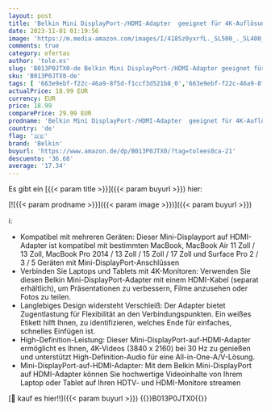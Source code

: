 ```yaml
---
layout: post
title: 'Belkin Mini DisplayPort-/HDMI-Adapter  geeignet für 4K-Auflösung  Macbook Air  Macbook Pro und andere Mini DisplayPort-Geräte  schwarz'
date: 2023-11-01 01:19:56
image: 'https://m.media-amazon.com/images/I/418Sz0yxrfL._SL500_._SL400_.jpg'
comments: true
category: ofertas
author: 'tole.es'
slug: 'B013P0JTX0-de Belkin Mini DisplayPort-/HDMI-Adapter geeignet für...'
sku: 'B013P0JTX0-de'
tags: [ '663e9ebf-f22c-46a9-8f5d-f1ccf3d521b8_0','663e9ebf-f22c-46a9-8f5d-f1ccf3d521b8_1101','Arborist Merchandising Root','Belkin B2B','Computer & Zubehör','Computer-Adapter','DVI-HDMI-Adapter','Elektronik & Foto','Self Service','Special Features Stores','Zubehör','belkin','🇩🇪', ]
actualPrice: 18.99 EUR
currency: EUR
price: 18.99
comparePrice: 29.99 EUR
prodname: 'Belkin Mini DisplayPort-/HDMI-Adapter  geeignet für 4K-Auflösung  Macbook Air  Macbook Pro und andere Mini DisplayPort-Geräte  schwarz'
country: 'de'
flag: '🇩🇪'
brand: 'Belkin'
buyurl: 'https://www.amazon.de/dp/B013P0JTX0/?tag=tolees0ca-21'
descuento: '36.68'
average: '17.34'
---
```


Es gibt ein [{{< param title >}}]({{< param buyurl >}}) hier:

[![{{< param prodname >}}]({{< param image >}})]({{< param buyurl >}})

ℹ️:

- Kompatibel mit mehreren Geräten: Dieser Mini-Displayport auf HDMI-Adapter ist kompatibel mit bestimmten MacBook, MacBook Air 11 Zoll / 13 Zoll, MacBook Pro 2014 / 13 Zoll / 15 Zoll / 17 Zoll und Surface Pro 2 / 3 / 5 Geräten mit Mini-DisplayPort-Anschlüssen
- Verbinden Sie Laptops und Tablets mit 4K-Monitoren: Verwenden Sie diesen Belkin Mini-DisplayPort-Adapter mit einem HDMI-Kabel (separat erhältlich), um Präsentationen zu verbessern, Filme anzusehen oder Fotos zu teilen.
- Langlebiges Design widersteht Verschleiß: Der Adapter bietet Zugentlastung für Flexibilität an den Verbindungspunkten. Ein weißes Etikett hilft Ihnen, zu identifizieren, welches Ende für einfaches, schnelles Einfügen ist.
- High-Definition-Leistung: Dieser Mini-DisplayPort-auf-HDMI-Adapter ermöglicht es Ihnen, 4K-Videos (3840 x 2160) bei 30 Hz zu genießen und unterstützt High-Definition-Audio für eine All-in-One-A/V-Lösung.
- Mini-DisplayPort-auf-HDMI-Adapter: Mit dem Belkin Mini-DisplayPort auf HDMI-Adapter können Sie hochwertige Videoinhalte von Ihrem Laptop oder Tablet auf Ihren HDTV- und HDMI-Monitore streamen

[🛒 kauf es hier!!]({{< param buyurl >}})
{{<world>}}B013P0JTX0{{</world>}}
